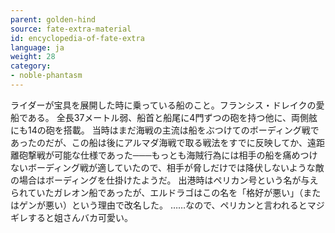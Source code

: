 ```yaml
---
parent: golden-hind
source: fate-extra-material
id: encyclopedia-of-fate-extra
language: ja
weight: 28
category:
- noble-phantasm
---
```


ライダーが宝具を展開した時に乗っている船のこと。フランシス・ドレイクの愛船である。
全長37メートル弱、船首と船尾に4門ずつの砲を持つ他に、両側舷にも14の砲を搭載。
当時はまだ海戦の主流は船をぶつけてのボーディング戦であったのだが、この船は後にアルマダ海戦で取る戦法をすでに反映してか、遠距離砲撃戦が可能な仕様であった───もっとも海賊行為には相手の船を痛めつけないボーディング戦が適していたので、相手が脅しだけでは降伏しないような敵の場合はボーディングを仕掛けたようだ。
出港時はペリカン号という名が与えられていたガレオン船であったが、エルドラゴはこの名を「格好が悪い」（またはゲンが悪い）という理由で改名した。
……なので、ペリカンと言われるとマジギレすると姐さんバカ可愛い。
